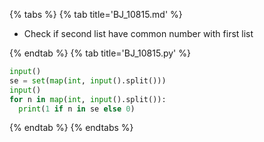 {% tabs %}
{% tab title='BJ_10815.md' %}

* Check if second list have common number with first list

{% endtab %}
{% tab title='BJ_10815.py' %}

```py
input()
se = set(map(int, input().split()))
input()
for n in map(int, input().split()):
  print(1 if n in se else 0)
```

{% endtab %}
{% endtabs %}
